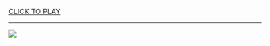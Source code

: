
<a href="https://premium76.site?title=kingdom_rush_unblocked_games&ref=13M">CLICK TO PLAY</a></h3>
<hr>

<a href="https://premium76.site?title=kingdom_rush_unblocked_games&ref=13M"><img src="https://clearcache.store/games.png"></a>


